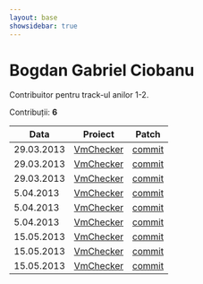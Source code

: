 ```yaml
---
layout: base
showsidebar: true
---
```


# Bogdan Gabriel Ciobanu

Contribuitor pentru track-ul anilor 1-2.

Contribuții: **6**

|Data |Proiect | Patch |
|-----|--------|-------|
|29.03.2013|[VmChecker][vmchecker]|[commit](https://github.com/aismail/vmgui/pull/43)|
|29.03.2013|[VmChecker][vmchecker]|[commit](https://github.com/aismail/vmgui/pull/64)|
|29.03.2013|[VmChecker][vmchecker]|[commit](https://github.com/aismail/vmgui/pull/30)|
| 5.04.2013|[VmChecker][vmchecker]|[commit](https://github.com/aismail/vmgui/pull/97)|
| 5.04.2013|[VmChecker][vmchecker]|[commit](https://github.com/aismail/vmgui/pull/90)|
| 5.04.2013|[VmChecker][vmchecker]|[commit](https://github.com/aismail/vmgui/pull/85)|
|15.05.2013|[VmChecker][vmchecker]|[commit](https://github.com/aismail/vmgui/pull/130)|
|15.05.2013|[VmChecker][vmchecker]|[commit](https://github.com/aismail/vmgui/pull/127)|
|15.05.2013|[VmChecker][vmchecker]|[commit](https://github.com/aismail/vmgui/pull/132)|

[vmchecker]: https://github.com/vmchecker "VmChecker"
